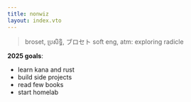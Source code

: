 ```yaml
---
title: nonwiz
layout: index.vto
---
```


> broset, ប្រសិទ្ធិ, ブロセト
> soft eng, atm: exploring radicle 

**2025 goals**: 
- learn kana and rust
- build side projects
- read few books
- start homelab
